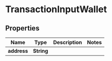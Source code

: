 

# TransactionInputWallet


## Properties

| Name | Type | Description | Notes |
|------------ | ------------- | ------------- | -------------|
|**address** | **String** |  |  |



